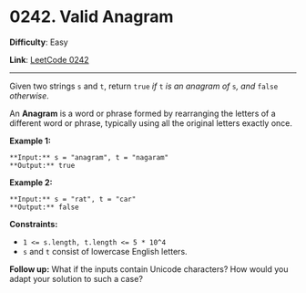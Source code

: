 # 0242. Valid Anagram

**Difficulty**: Easy

**Link**: [LeetCode 0242](https://leetcode.com/problems/valid-anagram/)

---

Given two strings `s` and `t`, return `true` *if* `t` *is an anagram of* `s`*, and* `false` *otherwise*.

An **Anagram** is a word or phrase formed by rearranging the letters of a different word or phrase, typically using all the original letters exactly once.

**Example 1:**

    **Input:** s = "anagram", t = "nagaram"
    **Output:** true

**Example 2:**

    **Input:** s = "rat", t = "car"
    **Output:** false

**Constraints:**

* `1 <= s.length, t.length <= 5 * 10^4`
* `s` and `t` consist of lowercase English letters.

**Follow up:** What if the inputs contain Unicode characters? How would you adapt your solution to such a case?
